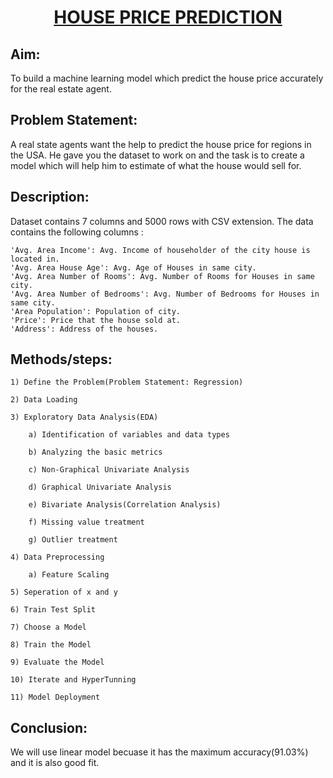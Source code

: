 <h1 align="center">
  <u><strong>HOUSE PRICE PREDICTION</strong></u>
</h1>

<h2> 
<strong>Aim:</strong> 
</h2>

 To build a machine learning model which predict the house price accurately for the real estate agent.
 
<h2>
<strong>Problem Statement:</strong>
</h2>

 A real state agents want the help to predict the house price for regions in the USA. He gave you the dataset to work on and the task is to create a model which will help him to 
 estimate of what the house would sell for.

<h2>
<strong>Description:</strong>
</h2>

 Dataset contains 7 columns and 5000 rows with CSV extension. The data contains the following columns :

    'Avg. Area Income': Avg. Income of householder of the city house is located in.
    'Avg. Area House Age': Avg. Age of Houses in same city.
    'Avg. Area Number of Rooms': Avg. Number of Rooms for Houses in same city.
    'Avg. Area Number of Bedrooms': Avg. Number of Bedrooms for Houses in same city.
    'Area Population': Population of city.
    'Price': Price that the house sold at.
    'Address': Address of the houses.

<h2>
<strong>Methods/steps:</strong>
</h2>

    1) Define the Problem(Problem Statement: Regression)
    
    2) Data Loading
    
    3) Exploratory Data Analysis(EDA) 
       
        a) Identification of variables and data types

        b) Analyzing the basic metrics

        c) Non-Graphical Univariate Analysis

        d) Graphical Univariate Analysis

        e) Bivariate Analysis(Correlation Analysis)

        f) Missing value treatment

        g) Outlier treatment
        
    4) Data Preprocessing
    
        a) Feature Scaling
        
    5) Seperation of x and y 
    
    6) Train Test Split
    
    7) Choose a Model
    
    8) Train the Model
    
    9) Evaluate the Model
    
    10) Iterate and HyperTunning

    11) Model Deployment
    
<h2>
<strong>Conclusion:</strong>
</h2>

 We will use linear model becuase it has the maximum accuracy(91.03%) and it is also good fit.
